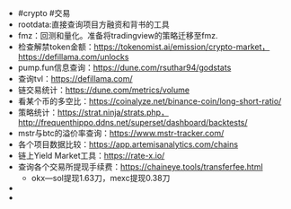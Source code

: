- #crypto #交易
- rootdata:直接查询项目方融资和背书的工具
- fmz：回测和量化。准备将tradingview的策略迁移至fmz.
- 检查解禁token金额：https://tokenomist.ai/emission/crypto-market，https://defillama.com/unlocks
- pump.fun信息查询：https://dune.com/rsuthar94/godstats
- 查询tvl：https://defillama.com/
- 链交易统计：https://dune.com/metrics/volume
- 看某个币的多空比：https://coinalyze.net/binance-coin/long-short-ratio/
- 策略统计：https://strat.ninja/strats.php，http://frequenthippo.ddns.net/superset/dashboard/backtests/
- mstr与btc的溢价率查询：https://www.mstr-tracker.com/
- 各个项目数据比较：https://app.artemisanalytics.com/chains
- 链上Yield Market工具：https://rate-x.io/
- 查询各个交易所提现手续费：https://chaineye.tools/transferfee.html
	- okx—sol提现1.63刀，mexc提现0.38刀
-
-